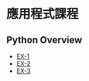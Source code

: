 # 應用程式課程

## Python Overview
- [EX-1](https://colab.research.google.com/drive/1knzO8vqC7cAEkaJB6j3qcgDVgbUZvqaL)
- [EX-2](https://colab.research.google.com/drive/19zCEXxEstMwFNFc8HfoM_rT8KOrGMO1K)
- [EX-3](https://colab.research.google.com/drive/1bnrhWpAgV6752z3FjzNJRUQzCqO049xr)



